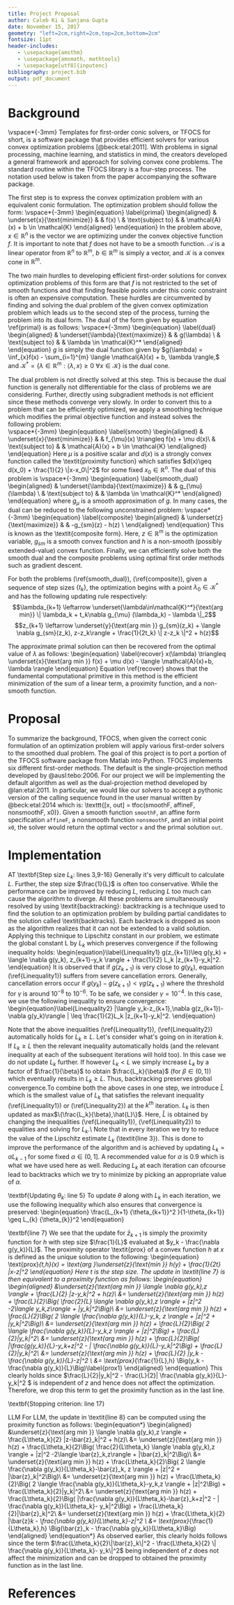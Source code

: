 ```yaml
---
title: Project Proposal
author: Caleb Ki & Sanjana Gupta
date: November 15, 2017
geometry: "left=2cm,right=2cm,top=2cm,bottom=2cm"
fontsize: 11pt
header-includes:
   - \usepackage{amsthm}
   - \usepackage{amsmath, mathtools}
   - \usepackage[utf8]{inputenc}
bibliography: project.bib
output: pdf_document
---
```

# Background

\vspace*{-3mm}
Templates for first-order conic solvers, or TFOCS for short, is a software package that provides efficient solvers for various convex optimization problems [@beck:etal:2011]. With problems in signal processing, machine learning, and statistics in mind, the creators developed a general framework and approach for solving convex cone problems. The standard routine within the TFOCS library is a four-step process. The notation used below is taken from the paper accompanying the software package.

The first step is to express the convex optimization problem with an equivalent conic formulation. The optimization problem should follow the form:
	\vspace*{-3mm}
	\begin{equation} \label{primal}
		\begin{aligned}
		& \underset{x}{\text{minimize}}
		& & f(x) \\
		& \text{subject to}
		& & \mathcal{A}(x) + b \in \mathcal{K}
		\end{aligned}
	\end{equation}
In the problem above, $x \in \mathbb{R}^n$ is the vector we are optimizing under the convex objective function $f.$ It is important to note that $f$ does not have to be a smooth function. $\mathcal{A}$ is a linear operator from $\mathbb{R}^n$ to $\mathbb{R}^m,$ $b \in \mathbb{R}^m$ is simply a vector, and $\mathcal{K}$ is a convex cone in $\mathbb{R}^m.$

The two main hurdles to developing efficient first-order solutions for convex optimization problems of this form are that $f$ is not restricted to the set of smooth functions and that finding feasible points under this conic constraint is often an expensive computation. These hurdles are circumvented by finding and solving the dual problem of the given convex optimization problem which leads us to the second step of the process, turning the problem into its dual form. The dual of the form given by equation \ref{primal} is as follows:
	\vspace*{-3mm}
	\begin{equation} \label{dual}
		\begin{aligned}
		& \underset{\lambda}{\text{maximize}}
		& & g(\lambda) \\
		& \text{subject to}
		& & \lambda \in \mathcal{K}^*
		\end{aligned}
	\end{equation}
	$g$ is simply the dual function given by $g(\lambda) = \inf_{x}f(x) - \sum_{i=1}^{m} \langle \mathcal{A}(x) + b, \lambda \rangle,$ and $\mathcal{K}^* = \{\lambda \in \mathbb{R}^m: \langle \lambda, x \rangle \geq 0 \: \forall x \in \mathcal{K} \}$ is the dual cone. 

The dual problem is not directly solved at this step. This is because the dual function is generally not differentiable for the class of problems we are considering. Further, directly using subgradient methods is not efficient since these methods converge very slowly. In order to convert this to a problem that can be efficiently optimized, we apply a smoothing technique which modifies the primal objective function and instead solves the following problem:  
    \vspace*{-3mm}
	\begin{equation} \label{smooth}
        \begin{aligned}
        & \underset{x}{\text{minimize}}
		& & f_{\mu}(x) \triangleq f(x) + \mu d(x)\\
		& \text{subject to}
		& &  \mathcal{A}(x) + b \in \mathcal{K}
		\end{aligned}
	\end{equation}
Here $\mu$ is a positive scalar and $d(x)$ is a strongly convex function called the \textit{proximity function} which satisfies $d(x)\geq d(x_0) + \frac{1}{2} \|x-x_0\|^2$ for some fixed $x_0\in\mathbb{R}^n$. The dual of this problem is
	\vspace*{-3mm}
    \begin{equation} \label{smooth_dual}
          \begin{aligned}
		& \underset{\lambda}{\text{maximize}}
		& & g_{\mu}(\lambda) \\
		& \text{subject to}
		& & \lambda \in \mathcal{K}^*
           \end{aligned}
     \end{equation}
where $g_{\mu}$ is a smooth approximation of $g$. In many cases, the dual can be reduced to the following unconstrained problem:
    \vspace*{-3mm}
	\begin{equation} \label{composite}
          \begin{aligned}
		& \underset{z}{\text{maximize}}
		& & -g_{sm}(z) - h(z) \\
           \end{aligned}
     \end{equation}
This is known as the \textit{composite form}. Here, $z\in\mathbb{R}^m$ is the optimization variable, $g_{sm}$ is a smooth convex function and $h$ is a non-smooth (possibly extended-value) convex function. Finally, we can efficiently solve both the smooth dual and the composite problems using optimal first order methods such as gradient descent.

For both the problems (\ref{smooth_dual}), (\ref{composite}), given a sequence of step sizes $\{t_k\}$, the optimization begins with a point $\lambda_0\in\mathcal{K}^*$ and has the following updating rule respectively: 
$$\lambda_{k+1} \leftarrow \underset{\lambda\in\mathcal{K}^*}{\text{arg min}} \| \lambda_k + t_k\nabla g_{\mu} (\lambda_k) - \lambda \|_2$$
$$z_{k+1} \leftarrow \underset{y}{\text{arg min }} g_{sm}(z_k) + \langle \nabla g_{sm}(z_k), z-z_k\rangle + \frac{1}{2t_k} \| z-z_k \|^2 + h(z)$$

The approximate primal solution can then be recovered from the optimal value of $\lambda$ as follows:
      \begin{equation} \label{recover}
          x(\lambda) \triangleq \underset{x}{\text{arg min }} f(x) + \mu d(x) - \langle \mathcal{A}(x)+b, \lambda \rangle
     \end{equation}
Equation \ref{recover} shows that the fundamental computational primitive in this method is the efficient minimization of the sum of a linear term, a proximity function, and a non-smooth function.
         

# Proposal

To summarize the background, TFOCS, when given the correct conic formulation of an optimization problem will apply various first-order solvers to the smoothed dual problem. The goal of this project is to port a portion of the TFOCS software package from Matlab into Python. TFOCS implements six different first-order methods. The default is the single-projection method developed by @ausl:tebo:2006. For our project we will be implementing the default algorithm as well as the dual-projection method developed by @lan:etal:2011. In particular, we would like our solvers to accept a pythonic version of the calling sequence found in the user manual written by @beck:etal:2014 which is: \texttt{[x, out] = tfoc(smoothF, affineF, nonsmoothF, x0)}. Given  a smooth function $\texttt{smoothF}$, an affine form specification $\texttt{affineF}$, a nonsmooth function $\texttt{nonsmoothF}$, and an initial point $\texttt{x0}$, the solver would return the optimal vector $\texttt{x}$ and the primal solution $\texttt{out}$. 

# Implementation
AT
\textbf{Step size $L_k$: lines 3,9-16}
Generally it's very difficult to calculate $L$. Further, the step size $\frac{1}{L}$ is often too conservative. While the performance can be improved by reducing $L$, reducing $L$ too much can cause the algorithm to diverge. All these problems are simultaneously resolved by using \textit{backtracking}: backtracking is a technique used to find the solution to an optimization problem by building partial candidates to the solution called \textit{backtracks}. Each backtrack is dropped as soon as the algorithm realizes that it can not be extended to a valid solution. Applying this technique to Lipschitz constant in our problem, we estimate the global constant L by $L_k$ which preserves convergence if the following inequality holds:
	\begin{equation}\label{Linequality1}
	g(z_{k+1})\leq g(y_k) + \langle \nabla g(y_k), z_{k+1}-y_k \rangle + \frac{1}{2} L_k \|z_{k+1}-y_k\|^2.
	\end{equation} 
It is observed that if $g(z_{k+1})$ is very close to $g(y_k)$, equation (\ref{Linequality1}) suffers from severe cancellation errors. Generally, cancellation errors occur if $g(y_k)-g(z_{k+1})<\gamma g(z_{k+1})$ where the threshold for $\gamma$ is around $10^{-8}$ to $10^{-6}$. To be safe, we consider $\gamma=10^{-4}$. In this case, we use the following inequality to ensure convergence:
	\begin{equation}\label{Linequality2}
	|\langle y_k-z_{k+1},\nabla g(z_{k+1})- \nabla g(y_k)\rangle | \leq \frac{1}{2}L_k \|z_{k+1}-y_k\|^2.
	\end{equation}

Note that the above inequalities (\ref{Linequality1}), (\ref{Linequality2}) automatically holds for $L_k\geq L$. Let's consider what's going on in iteration $k$. If $L_k \geq L$ then the relevant inequality automatically holds (and the relevant inequality at each of the subsequent iterations will hold too). In this case we do not update $L_k$ further. If however $L_k<L$ we simply increase $L_k$ by a factor of $\frac{1}{\beta}$ to obtain $\frac{L_k}{\beta}$ (for $\beta\in(0,1)$) which eventually results in $L_k\geq L$. Thus, backtracking preserves global convergence.To combine both the above cases in one step, we introduce $\hat{L}$ which is the smallest value of $L_k$ that satisfies the relevant inequality (\ref{Linequality1}) or (\ref{Linequality2}) at the $k^{th}$ iteration. $L_k$ is then updated as max$\{\frac{L_k}{\beta},\hat{L}\}$. Here, $\hat{L}$ is obtained by changing the inequalities (\ref{Linequality1}), (\ref{Linequality2}) to equalities and solving for $L_k$.\\
Note that in every iteration we try to reduce the value of the Lipschitz estimate $L_k$ (\textit{line 3}). This is done to improve the performance of the algorithm and is achieved by updating $L_k=\alpha L_{k-1}$ for some fixed $\alpha\in (0,1]$.  A recommended value for $\alpha$ is 0.9 which is what we have used here as well. Reducing $L_k$ at each iteration can ofcourse lead to backtracks which we try to minimize by picking an appropriate value of $\alpha$.

\textbf{Updating $\theta_k$: line 5}
To update $\theta$ along with $L_k$ in each iteration, we use the following inequality which also ensures that convergence is preserved:
	\begin{equation}
	\frac{L_{k+1} {\theta_{k+1}}^2 }{1-\theta_{k+1}} \geq L_{k} {\theta_{k}}^2
	\end{equation}

\textbf{line 7}
We see that the update for $\bar{z}_{k+1}$ is simply the proximity function for $h$ with step size $\frac{1}{L}$ evaluated at $y_k - \frac{\nabla g(y_k)}{L}$. The proximity operator \textit{prox} of a convex function $h$ at $x$ is defined as the unique solution to the following:
	\begin{equation}
	\text{prox}_{t,h}(x) = \text{arg }\underset{z}{\text{min }} h(y) + \frac{1}{2t} \|x-z\|^2
	\end{equation}
Here $t$ is the step size. The update in \textit{line 7} is then equivalent to a proximity function as follows:
	\begin{equation}
		\begin{aligned}
		&\underset{z}{\text{arg min }} \langle \nabla g(y_k),z \rangle + \frac{L}{2} \|z-y_k\|^2 + h(z)\\
		&= \underset{z}{\text{arg min }} h(z) + \frac{L}{2}\Big( \frac{2}{L} \langle \nabla g(y_k),z \rangle + \|z\|^2 -2\langle y_k,z\rangle + \|y_k\|^2\Big)\\
		&= \underset{z}{\text{arg min }} h(z) + \frac{L}{2}\Big( 2 \langle \frac{\nabla g(y_k)}{L}-y_k, z \rangle + \|z\|^2 + \|y_k\|^2\Big)\\
		&= \underset{z}{\text{arg min }} h(z) + \frac{L}{2}\Big( 2 \langle \frac{\nabla g(y_k)}{L}-y_k,z \rangle + \|z\|^2\Big) + \frac{L}{2}\|y_k\|^2\\
		&= \underset{z}{\text{arg min }} h(z) + \frac{L}{2}\Big( \|\frac{g(y_k)}{L}-y_k+z\|^2 - \| \frac{\nabla g(y_k)}{L}-y_k\|^2\Big)  + \frac{L}{2}\|y_k\|^2\\
		&= \underset{z}{\text{arg min }} h(z) + \frac{L}{2} \|y_k - \frac{\nabla g(y_k)}{L}-z\|^2 \\
		&= \text{prox}_{\frac{1}{L},h} \Big(y_k - \frac{\nabla g(y_k)}{L}\Big)\label{prox1}
		\end{aligned}
	\end{equation}
This clearly holds since $\frac{L}{2}\|y_k\|^2 - \frac{L}{2}\| \frac{\nabla g(y_k)}{L}-y_k\|^2 $ is independent of $z$ and hence does not affect the optimization. Therefore, we drop this term to get the proximity function as in the last line.  

\textbf{Stopping criterion: line 17}


LLM
For LLM,  the update in \textit{line 8} 	can be computed using the proximity function as follows:
	\begin{equation*}
		\begin{aligned}
		&\underset{z}{\text{arg min }} \langle \nabla g(y_k),z \rangle + \frac{L\theta_k}{2} \|z-\bar{z}_k\|^2 + h(z)\\
		&= \underset{z}{\text{arg min }} h(z) + \frac{L\theta_k}{2}\Big( \frac{2}{L\theta_k} \langle \nabla g(y_k),z \rangle + \|z\|^2 -2\langle \bar{z}_k,z\rangle + \|\bar{z}_k\|^2\Big)\\
		&= \underset{z}{\text{arg min }} h(z) + \frac{L\theta_k}{2}\Big( 2 \langle \frac{\nabla g(y_k)}{L\theta_k}-\bar{z}_k, z \rangle + \|z\|^2 + \|\bar{z}_k\|^2\Big)\\
		&= \underset{z}{\text{arg min }} h(z) + \frac{L\theta_k}{2}\Big( 2 \langle \frac{\nabla g(y_k)}{L\theta_k}-y_k,z \rangle + \|z\|^2\Big) + \frac{L\theta_k}{2}\|y_k\|^2\\
		&= \underset{z}{\text{arg min }} h(z) + \frac{L\theta_k}{2}\Big( \|\frac{\nabla g(y_k)}{L\theta_k}-\bar{z}_k+z\|^2 - \| \frac{\nabla g(y_k)}{L\theta_k}- y_k\|^2\Big)  + \frac{L\theta_k}{2}\|\bar{z}_k\|^2\\
		&= \underset{z}{\text{arg min }} h(z) + \frac{L\theta_k}{2} \|\bar{z}_k - \frac{\nabla g(y_k)}{L\theta_k}-z\|^2 \\
		&= \text{prox}_{\frac{1}{L\theta_k},h} \Big(\bar{z}_k - \frac{\nabla g(y_k)}{L\theta_k}\Big)
		\end{aligned}
	\end{equation*}
As observed earlier, this clearly holds follows since the term $\frac{L\theta_k}{2}\|\bar{z}_k\|^2 - \frac{L\theta_k}{2} \| \frac{\nabla g(y_k)}{L\theta_k}- y_k\|^2$ being independent of $z$ does not affect the minimization and can be dropped to obtained the proximity function as in the last line.


# References
